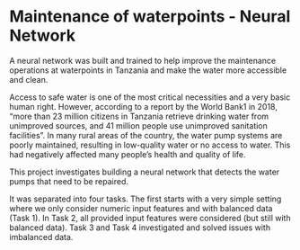 # Maintenance of waterpoints - Neural Network
A neural network was built and trained to help improve the maintenance operations at waterpoints in Tanzania and make the water more accessible and clean.

Access to safe water is one of the most critical necessities and a very basic human right. However, according to a report by the World Bank1 in 2018, “more than 23 million citizens in Tanzania retrieve drinking water from unimproved sources, and 41 million people use unimproved sanitation facilities”. In many rural areas of the country, the water pump systems are poorly maintained, resulting in low-quality water or no access to water. This had negatively affected many people’s health and quality of life.

This project investigates building a neural network that detects the water pumps that need to be repaired.

It was separated into four tasks. The first starts with a very simple setting where we only consider numeric input features and with balanced data (Task 1). In Task 2, all provided input features were considered (but still with balanced data). Task 3 and Task 4 investigated and solved issues with imbalanced data.
